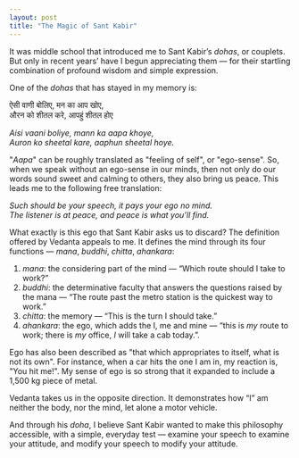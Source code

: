 ```yaml
---
layout: post
title: "The Magic of Sant Kabir"
---
```


It was middle school that introduced me to Sant Kabir’s _dohas_, or couplets. But only in recent years’ have I begun appreciating them — for their startling combination of profound wisdom and simple expression.

One of the _dohas_ that has stayed in my memory is:

ऐसी वाणी बोलिए, मन का आप खोए,  
औरन को शीतल करे, आपहुं शीतल होए

_Aisi vaani boliye, mann ka aapa khoye,  
Auron ko sheetal kare, aaphun sheetal hoye._

"_Aapa_" can be roughly translated as "feeling of self", or "ego-sense". So, when we speak without an ego-sense in our minds, then not only do our words sound sweet and calming to others, they also bring us peace. This leads me to the following free translation:

_Such should be your speech, it pays your ego no mind.  
The listener is at peace, and peace is what you’ll find._

What exactly is this ego that Sant Kabir asks us to discard? The definition offered by Vedanta appeals to me. It defines the mind through its four functions — _mana_, _buddhi_, _chitta_, _ahankara_:
1. _mana_: the considering part of the mind — “Which route should I take to work?”
2. _buddhi_: the determinative faculty that answers the questions raised by the mana — “The route past the metro station is the quickest way to work.”
3. _chitta_: the memory — “This is the turn I should take.”
4. _ahankara_: the ego, which adds the I, me and mine — “this is _my_ route to work; there is _my_ office,  _I_ will take a cab today.”.

Ego has also been described as "that which appropriates to itself, what is not its own". For instance, when a car hits the one I am in, my reaction is, "You hit me!". My sense of ego is so strong that it expanded to include a 1,500 kg piece of metal.

Vedanta takes us in the opposite direction. It demonstrates how “I” am neither the body, nor the mind, let alone a motor vehicle.

And through his _doha_, I believe Sant Kabir wanted to make this philosophy accessible, with a simple, everyday test — examine your speech to examine your attitude, and modify your speech to modify your attitude.
